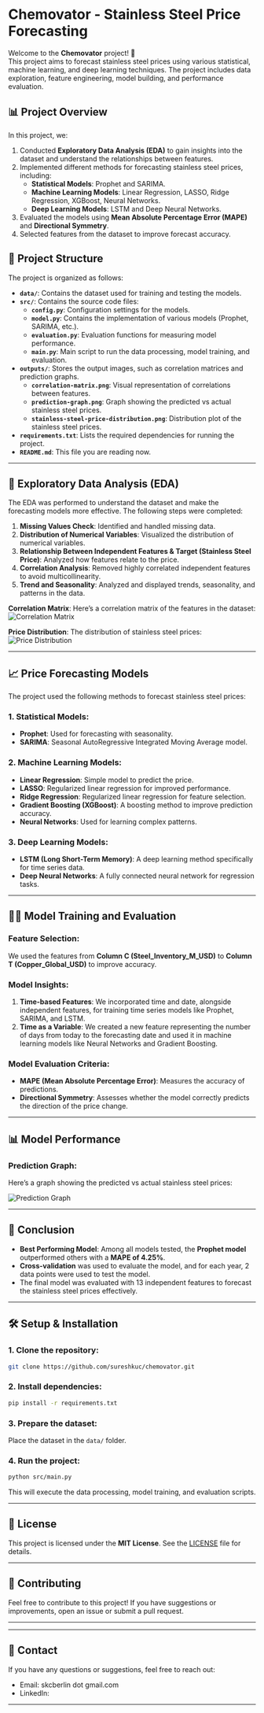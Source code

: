 # Chemovator - Stainless Steel Price Forecasting

Welcome to the **Chemovator** project! 🎉  
This project aims to forecast stainless steel prices using various statistical, machine learning, and deep learning techniques. The project includes data exploration, feature engineering, model building, and performance evaluation.

## 📊 Project Overview

In this project, we:
1. Conducted **Exploratory Data Analysis (EDA)** to gain insights into the dataset and understand the relationships between features.
2. Implemented different methods for forecasting stainless steel prices, including:
   - **Statistical Models**: Prophet and SARIMA.
   - **Machine Learning Models**: Linear Regression, LASSO, Ridge Regression, XGBoost, Neural Networks.
   - **Deep Learning Models**: LSTM and Deep Neural Networks.
3. Evaluated the models using **Mean Absolute Percentage Error (MAPE)** and **Directional Symmetry**.
4. Selected features from the dataset to improve forecast accuracy.

## 🚀 Project Structure

The project is organized as follows:

- **`data/`**: Contains the dataset used for training and testing the models.
- **`src/`**: Contains the source code files:
    - **`config.py`**: Configuration settings for the models.
    - **`model.py`**: Contains the implementation of various models (Prophet, SARIMA, etc.).
    - **`evaluation.py`**: Evaluation functions for measuring model performance.
    - **`main.py`**: Main script to run the data processing, model training, and evaluation.
- **`outputs/`**: Stores the output images, such as correlation matrices and prediction graphs.
    - **`correlation-matrix.png`**: Visual representation of correlations between features.
    - **`prediction-graph.png`**: Graph showing the predicted vs actual stainless steel prices.
    - **`stainless-steel-price-distribution.png`**: Distribution plot of the stainless steel prices.
- **`requirements.txt`**: Lists the required dependencies for running the project.
- **`README.md`**: This file you are reading now.

---

## 🔎 Exploratory Data Analysis (EDA)

The EDA was performed to understand the dataset and make the forecasting models more effective. The following steps were completed:

1. **Missing Values Check**: Identified and handled missing data.
2. **Distribution of Numerical Variables**: Visualized the distribution of numerical variables.
3. **Relationship Between Independent Features & Target (Stainless Steel Price)**: Analyzed how features relate to the price.
4. **Correlation Analysis**: Removed highly correlated independent features to avoid multicollinearity.
5. **Trend and Seasonality**: Analyzed and displayed trends, seasonality, and patterns in the data.

**Correlation Matrix**:
Here’s a correlation matrix of the features in the dataset:
![Correlation Matrix](outputs/correlation-matrix.png)

**Price Distribution**:
The distribution of stainless steel prices:
![Price Distribution](outputs/stainless-steel-price-distribution.png)

---

## 📈 Price Forecasting Models

The project used the following methods to forecast stainless steel prices:

### 1. **Statistical Models**:
- **Prophet**: Used for forecasting with seasonality.
- **SARIMA**: Seasonal AutoRegressive Integrated Moving Average model.

### 2. **Machine Learning Models**:
- **Linear Regression**: Simple model to predict the price.
- **LASSO**: Regularized linear regression for improved performance.
- **Ridge Regression**: Regularized linear regression for feature selection.
- **Gradient Boosting (XGBoost)**: A boosting method to improve prediction accuracy.
- **Neural Networks**: Used for learning complex patterns.

### 3. **Deep Learning Models**:
- **LSTM (Long Short-Term Memory)**: A deep learning method specifically for time series data.
- **Deep Neural Networks**: A fully connected neural network for regression tasks.

---

## 🧑‍💻 Model Training and Evaluation

### Feature Selection:
We used the features from **Column C (Steel_Inventory_M_USD)** to **Column T (Copper_Global_USD)** to improve accuracy.

### Model Insights:
1. **Time-based Features**: We incorporated time and date, alongside independent features, for training time series models like Prophet, SARIMA, and LSTM.
2. **Time as a Variable**: We created a new feature representing the number of days from today to the forecasting date and used it in machine learning models like Neural Networks and Gradient Boosting.

### Model Evaluation Criteria:
- **MAPE (Mean Absolute Percentage Error)**: Measures the accuracy of predictions.
- **Directional Symmetry**: Assesses whether the model correctly predicts the direction of the price change.

---

## 📊 Model Performance

### **Prediction Graph**:
Here’s a graph showing the predicted vs actual stainless steel prices:

![Prediction Graph](outputs/prediction-graph.png)

---

## 🔑 Conclusion

- **Best Performing Model**: Among all models tested, the **Prophet model** outperformed others with a **MAPE of 4.25%**.
- **Cross-validation** was used to evaluate the model, and for each year, 2 data points were used to test the model.
- The final model was evaluated with 13 independent features to forecast the stainless steel prices effectively.

---

## 🛠 Setup & Installation

### 1. Clone the repository:

```bash
git clone https://github.com/sureshkuc/chemovator.git
```

### 2. Install dependencies:

```bash
pip install -r requirements.txt
```

### 3. Prepare the dataset:
Place the dataset in the `data/` folder.

### 4. Run the project:

```bash
python src/main.py
```

This will execute the data processing, model training, and evaluation scripts.

---

## 📑 License

This project is licensed under the **MIT License**. See the [LICENSE](LICENSE) file for details.

---

## 🤝 Contributing

Feel free to contribute to this project! If you have suggestions or improvements, open an issue or submit a pull request.

---

---

## 💬 Contact

If you have any questions or suggestions, feel free to reach out:  
- Email: skcberlin dot gmail.com  
- LinkedIn: 

---
